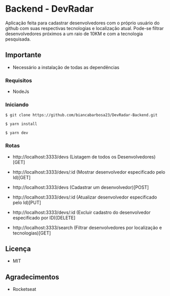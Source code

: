 # Backend - DevRadar

Aplicação feita para cadastrar desenvolvedores com o próprio usuário do github com suas respectivas tecnologias e localização atual.
Pode-se filtrar desenvolvedores próximos a um raio de 10KM e com a tecnologia pesquisada.

## Importante

- Necessário a instalação de todas as dependências

### Requisitos

- NodeJs

### Iniciando

```
$ git clone https://github.com/biancabarbosa23/DevRadar-Backend.git
```

```
$ yarn install
```

```
$ yarn dev
```

### Rotas

- http://localhost:3333/devs (Listagem de todos os Desenvolvedores)[GET]

- http://localhost:3333/devs/:id (Mostrar desenvolvedor especificado pelo Id)[GET]

- http://localhost:3333/devs (Cadastrar um desenvolvedor)[POST]

- http://localhost:3333/devs/:id (Atualizar desenvolvedor especificado pelo Id)[PUT]

- http://localhost:3333/devs/:id (Excluir cadastro do desenvolvedor especificado por ID)[DELETE]

- http://localhost:3333/search (Filtrar desenvolvedores por localização e tecnologias)[GET]

## Licença

- MIT

## Agradecimentos

- Rocketseat
